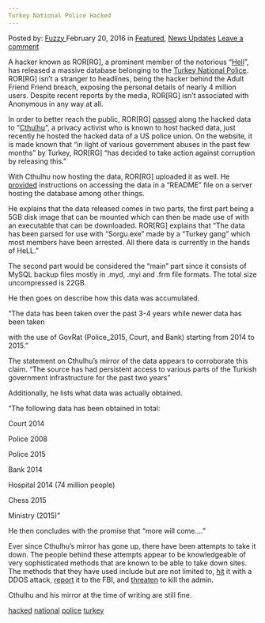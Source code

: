 ```yaml
---
Turkey National Police Hacked
---
```

<article class="post-listing post-13272 post type-post status-publish format-standard has-post-thumbnail hentry  tag-hacked tag-national tag-police tag-turkey">
    <div class="post-inner">
        <span>Posted by: <a href="https://www.deepdotweb.com/author/fuzzy/" title="">Fuzzy </a></span>
    <span>February 20, 2016</span>
    <span>in <a href="https://www.deepdotweb.com/category/deepdot-news/" rel="category tag">Featured</a>, <a href="https://www.deepdotweb.com/category/news-updates/" rel="category tag">News Updates</a></span>
    <span><a href="https://www.deepdotweb.com/2016/02/20/turkey-national-police-hacked/#respond">Leave a comment</a></span>
    </p>
    <div class="clear"></div>
    <div class="entry">
    <p>A hacker known as ROR[RG], a prominent member of the notorious “<a href="https://www.deepdotweb.com/2016/01/09/darknet-hacking-forum-returns-after-shutdown/">Hell</a>”, has released a massive database belonging to the <a href="https://www.egm.gov.tr/">Turkey National Police</a>. ROR[RG] isn&#8217;t a stranger to headlines, being the hacker behind the Adult Friend Friend breach, exposing the personal details of nearly 4 million users. Despite recent reports by the media, ROR[RG] isn&#8217;t associated with Anonymous in any way at all.</p>
    <p>In order to better reach the public, ROR[RG] <a href="https://turkey.thecthulhu.com/">passed</a> along the hacked data to “<a href="https://twitter.com/CthulhuSec">Cthulhu</a>”, a privacy activist who is known to host hacked data, just recently he hosted the hacked data of a US police union. On the website, it is made known that “in light of various government abuses in the past few months” by Turkey, ROR[RG] “has decided to take action against corruption by releasing this.”</p>
    <p>With Cthulhu now hosting the data, ROR[RG] uploaded it as well. He <a href="http://cu4xzbgdbjza2h2a.onion/readme.txt">provided</a> instructions on accessing the data in a “README” file on a server hosting the database among other things.</p>
    <p>He explains that the data released comes in two parts, the first part being a 5GB disk image that can be mounted which can then be made use of with an executable that can be downloaded. ROR[RG] explains that “The data has been parsed for use with &#8220;Sorgu.exe&#8221; made by a &#8220;Turkey gang&#8221; which most members have been arrested. All there data is currently in the hands of HeLL.”</p>
    <p>The second part would be considered the “main” part since it consists of MySQL backup files mostly in .myd, .myi and .frm file formats. The total size uncompressed is 22GB.</p>
    <p>He then goes on describe how this data was accumulated.</p>
    <p>“The data has been taken over the past 3-4 years while newer data has been taken</p>
    <p>with the use of GovRat (Police_2015, Court, and Bank) starting from 2014 to 2015.”</p>
    <p>The statement on Cthulhu&#8217;s mirror of the data appears to corroborate this claim. “The source has had persistent access to various parts of the Turkish government infrastructure for the past two years”</p>
    <p>Additionally, he lists what data was actually obtained.</p>
    <p>“The following data has been obtained in total:</p>
    <p>Court 2014</p>
    <p>Police 2008</p>
    <p>Police 2015</p>
    <p>Bank 2014</p>
    <p>Hospital 2014 (74 million people)</p>
    <p>Chess 2015</p>
    <p>Ministry (2015)”</p>
    <p>He then concludes with the promise that “more will come&#8230;.”</p>
    <p>Ever since Cthulhu&#8217;s mirror has gone up, there have been attempts to take it down. The people behind these attempts appear to be knowledgeable of very sophisticated methods that are known to be able to take down sites. The methods that they have used include but are not limited to, <a href="https://twitter.com/CthulhuSec/status/699274257197572100">hit</a> it with a DDOS attack, <a href="https://twitter.com/ThtBatur/status/699290411098095620">report</a> it to the FBI, and <a href="https://twitter.com/CthulhuSec/status/699383442740482048">threaten</a> to kill the admin.</p>
    <p>Cthulhu and his mirror at the time of writing are still fine.</p>
    </div>
    <a href="https://www.deepdotweb.com/tag/hacked/" rel="tag">hacked</a> <a href="https://www.deepdotweb.com/tag/national/" rel="tag">national</a> <a href="https://www.deepdotweb.com/tag/police/" rel="tag">police</a> <a href="https://www.deepdotweb.com/tag/turkey/" rel="tag">turkey</a></span> <span style="display:none" class="updated">2016-02-20</span>
    <div style="display:none" class="vcard author" itemprop="author" itemscope itemtype="http://schema.org/Person"><strong class="fn" itemprop="name"><a href="https://www.deepdotweb.com/author/fuzzy/" title="Posts by Fuzzy" rel="author">Fuzzy</a></strong></div>
    
